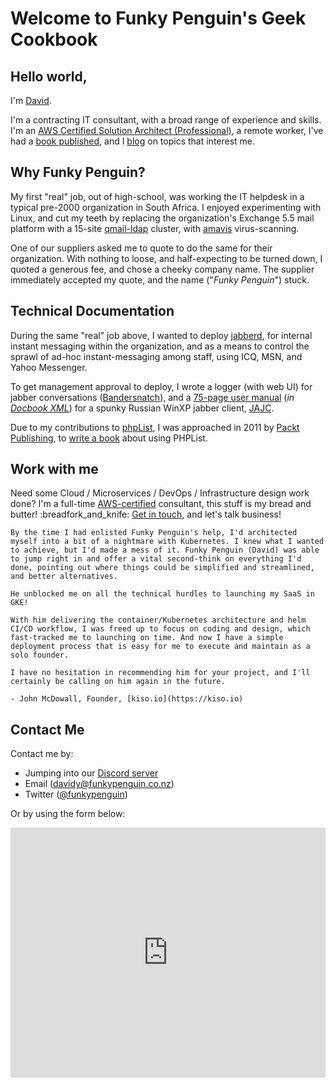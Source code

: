 # Welcome to Funky Penguin's Geek Cookbook

## Hello world,

I'm [David](https://www.funkypenguin.co.nz/).

I'm a contracting IT consultant, with a broad range of experience and skills. I'm an [AWS Certified Solution Architect (Professional)](https://www.certmetrics.com/amazon/public/badge.aspx?i=4&t=c&d=2019-02-22&ci=AWS00794574), a remote worker, I've had a [book published](https://www.funkypenguin.co.nz/book/phplist-2-email-campaign-manager/), and I [blog](https://www.funkypenguin.co.nz/) on topics that interest me.

## Why Funky Penguin?

My first "real" job, out of high-school, was working the IT helpdesk in a typical pre-2000 organization in South Africa. I enjoyed experimenting with Linux, and cut my teeth by replacing the organization's Exchange 5.5 mail platform with a 15-site [qmail-ldap](http://www.nrg4u.com/) cluster, with [amavis](https://en.wikipedia.org/wiki/Amavis) virus-scanning.

One of our suppliers asked me to quote to do the same for their organization. With nothing to loose, and half-expecting to be turned down, I quoted a generous fee, and chose a cheeky company name. The supplier immediately accepted my quote, and the name ("_Funky Penguin_") stuck.

## Technical Documentation

During the same "real" job above, I wanted to deploy [jabberd](https://en.wikipedia.org/wiki/Jabberd14), for internal instant messaging within the organization, and as a means to control the sprawl of ad-hoc instant-messaging among staff, using ICQ, MSN, and Yahoo Messenger.

To get management approval to deploy, I wrote a logger (with web UI) for jabber conversations ([Bandersnatch](https://www.funkypenguin.co.nz/project/bandersnatch/)), and a [75-page user manual](https://www.funkypenguin.co.nz/book/jajc-manual/) (_in [Docbook XML](http://www.docbook.org/)_) for a spunky Russian WinXP jabber client, [JAJC](http://jajc.jrudevels.org/).

Due to my contributions to [phpList](http://www.phplist.com), I was approached in 2011 by [Packt Publishing](http://www.packtpub.com), to [write a book](https://www.funkypenguin.co.nz/book/phplist-2-email-campaign-manager) about using PHPList.

## Work with me 

Need some Cloud / Microservices / DevOps / Infrastructure design work done? I'm a full-time [AWS-certified][aws_cert] consultant, this stuff is my bread and butter! :breadfork_and_knife: [Get in touch][contact], and let's talk business!

[plex]:	            https://www.plex.tv/
[nextcloud]:        https://nextcloud.com/
[wordpress]:	    https://wordpress.org/
[ghost]:	        https://ghost.io/
[discord]:          http://chat.funkypenguin.co.nz
[patreon]:	        https://www.patreon.com/bePatron?u=6982506
[github_sponsor]:   https://github.com/sponsors/funkypenguin
[github]:           https://github.com/sponsors/funkypenguin
[discourse]:	    https://discourse.geek-kitchen.funkypenguin.co.nz/
[twitter]:	        https://twitter.com/funkypenguin
[contact]:	        https://www.funkypenguin.co.nz
[aws_cert]:	        https://www.certmetrics.com/amazon/public/badge.aspx?i=4&t=c&d=2019-02-22&ci=AWS00794574


    By the time I had enlisted Funky Penguin's help, I'd architected myself into a bit of a nightmare with Kubernetes. I knew what I wanted to achieve, but I'd made a mess of it. Funky Penguin (David) was able to jump right in and offer a vital second-think on everything I'd done, pointing out where things could be simplified and streamlined, and better alternatives. 

    He unblocked me on all the technical hurdles to launching my SaaS in GKE! 

    With him delivering the container/Kubernetes architecture and helm CI/CD workflow, I was freed up to focus on coding and design, which fast-tracked me to launching on time. And now I have a simple deployment process that is easy for me to execute and maintain as a solo founder. 

    I have no hesitation in recommending him for your project, and I'll certainly be calling on him again in the future.

    - John McDowall, Founder, [kiso.io](https://kiso.io) 
  
## Contact Me

Contact me by:

* Jumping into our [Discord server](http://chat.funkypenguin.co.nz)
* Email ([davidy@funkypenguin.co.nz](mailto:davidy@funkypenguin.co.nz))
* Twitter ([@funkypenguin](https://twitter.com/funkypenguin))

Or by using the form below:

<div class="panel">
<iframe width="100%" height="400" frameborder="0" scrolling="no" src="https://funkypenguin.wufoo.com/forms/z16038vt0bk5txp/"></iframe>
</div>
